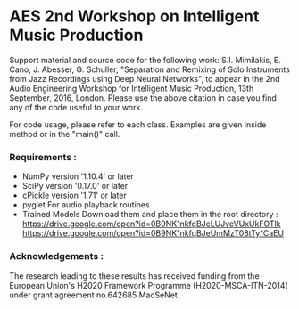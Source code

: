 # AES 2nd Workshop on Intelligent Music Production

Support material and source code for the following work: S.I. Mimilakis, E. Cano, J. Abesser, G. Schuller, "Separation and Remixing of Solo Instruments from Jazz Recordings using Deep Neural Networks", to appear in the 2nd Audio Engineering Workshop for Intelligent Music Production, 13th September, 2016, London.
Please use the above citation in case you find any of the code useful to your work.

For code usage, please refer to each class. Examples are given inside method or in the "main()" call.

### Requirements :
- NumPy version   '1.10.4' or later
- SciPy version   '0.17.0' or later
- cPickle version '1.71' or later
- pyglet           For audio playback routines
- Trained Models   Download them and place them in the root directory :
		   https://drive.google.com/open?id=0B9NK1nkfqBJeLUJveVUxUkFOTlk
		   https://drive.google.com/open?id=0B9NK1nkfqBJeUmMzT08tTy1CaEU

### Acknowledgements :
The research leading to these results has received funding from the European Union's H2020 Framework Programme (H2020-MSCA-ITN-2014) under grant agreement no.642685 MacSeNet.


